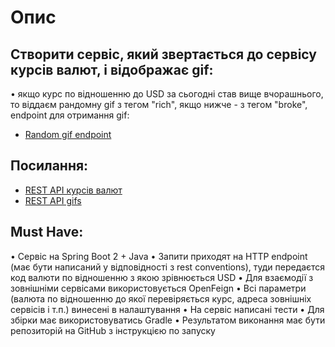 # Опис

## Створити сервіс, який звертається до сервісу курсів валют, і відображає gif:
• якщо курс по відношенню до USD за сьогодні став вище вчорашнього, то віддаєм рандомну gif з тегом "rich", якщо нижче - з тегом "broke", endpoint для отримання gif:
* [Random gif endpoint](https://api.giphy.com/v1/gifs/random)


## Посилання:
* [REST API курсів валют](https://docs.openexchangerates.org/)
* [REST API gifs](https://developers.giphy.com/docs/api#quick-start-guide)

## Must Have:
• Сервіс на Spring Boot 2 + Java
• Запити приходят на HTTP endpoint (має бути написаний у відповідності з rest conventions), туди передаєтся код валюти по відношенню з якою зрівнюється USD
• Для взаємодії з зовнішніми сервісами використовується OpenFeign
• Всі параметри (валюта по відношенню до якої перевіряється курс, адреса зовнішніх сервісів і т.п.) винесені в налаштування
• На сервіс написані тести
• Для збірки має використовуватись Gradle
• Результатом виконання має бути репозиторій на GitHub з інструкцією по запуску